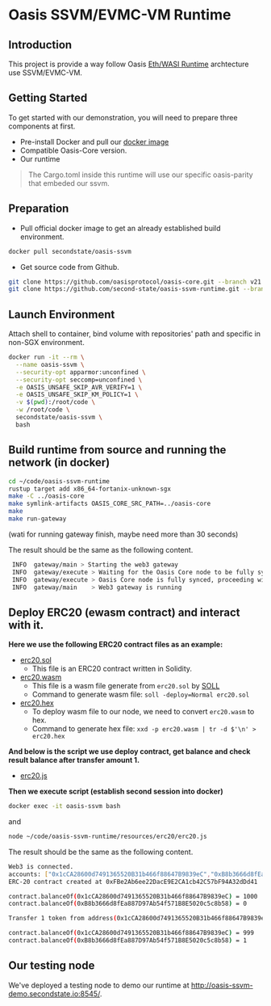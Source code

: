 # Oasis SSVM/EVMC-VM Runtime

## Introduction

This project is provide a way follow Oasis [Eth/WASI Runtime](https://github.com/oasislabs/oasis-ethwasi-runtime) archtecture use SSVM/EVMC-VM.

## Getting Started

To get started with our demonstration, you will need to prepare three components at first.

- Pre-install Docker and pull our [docker image](https://hub.docker.com/r/secondstate/oasis-ssvm)
- Compatible Oasis-Core version.
- Our runtime
> The Cargo.toml inside this runtime will use our specific oasis-parity that embeded our ssvm.

## Preparation

- Pull official docker image to get an already established build environment.

```bash
docker pull secondstate/oasis-ssvm
```

- Get source code from Github.

```bash
git clone https://github.com/oasisprotocol/oasis-core.git --branch v21.1.2
git clone https://github.com/second-state/oasis-ssvm-runtime.git --branch ssvm
```

## Launch Environment
Attach shell to container, bind volume with repositories' path and specific in non-SGX environment.

```bash
docker run -it --rm \
  --name oasis-ssvm \
  --security-opt apparmor:unconfined \
  --security-opt seccomp=unconfined \
  -e OASIS_UNSAFE_SKIP_AVR_VERIFY=1 \
  -e OASIS_UNSAFE_SKIP_KM_POLICY=1 \
  -v $(pwd):/root/code \
  -w /root/code \
  secondstate/oasis-ssvm \
  bash
```

## Build runtime from source and running the network (in docker)

```bash
cd ~/code/oasis-ssvm-runtime
rustup target add x86_64-fortanix-unknown-sgx
make -C ../oasis-core
make symlink-artifacts OASIS_CORE_SRC_PATH=../oasis-core
make
make run-gateway
```

(wati for running gateway finish, maybe need more than 30 seconds)

The result should be the same as the following content.

```bash
 INFO  gateway/main > Starting the web3 gateway
 INFO  gateway/execute > Waiting for the Oasis Core node to be fully synced
 INFO  gateway/execute > Oasis Core node is fully synced, proceeding with initialization
 INFO  gateway/main    > Web3 gateway is running
```

## Deploy ERC20 (ewasm contract) and interact with it.

**Here we use the following ERC20 contract files as an example:**

- [erc20.sol](./resources/erc20/erc20.sol)
    - This file is an ERC20 contract written in Solidity.
- [erc20.wasm](./resources/erc20/erc20.wasm)
    - This file is a wasm file generate from `erc20.sol` by [SOLL](https://github.com/second-state/soll)
    - Command to generate wasm file: `soll -deploy=Normal erc20.sol`
- [erc20.hex](./resources/erc20/erc20.hex)
    - To deploy wasm file to our node, we need to convert `erc20.wasm` to hex.
    - Command to generate hex file: `xxd -p erc20.wasm | tr -d $'\n' > erc20.hex`

**And below is the script we use deploy contract, get balance and check result balance after transfer amount 1.**

- [erc20.js](./resources/erc20/erc20.js)

**Then we execute script (establish second session into docker)**

```bash
docker exec -it oasis-ssvm bash
```

and

```bash
node ~/code/oasis-ssvm-runtime/resources/erc20/erc20.js
```

The result should be the same as the following content.

```bash
Web3 is connected.
accounts: ["0x1cCA28600d7491365520B31b466f88647B9839eC","0xB8b3666d8fEa887D97Ab54f571B8E5020c5c8b58"]
ERC-20 contract created at 0xFBe2Ab6ee22DacE9E2CA1cb42C57bF94A32dDd41

contract.balanceOf(0x1cCA28600d7491365520B31b466f88647B9839eC) = 1000
contract.balanceOf(0xB8b3666d8fEa887D97Ab54f571B8E5020c5c8b58) = 0

Transfer 1 token from address(0x1cCA28600d7491365520B31b466f88647B9839eC) to address(0xB8b3666d8fEa887D97Ab54f571B8E5020c5c8b58)

contract.balanceOf(0x1cCA28600d7491365520B31b466f88647B9839eC) = 999
contract.balanceOf(0xB8b3666d8fEa887D97Ab54f571B8E5020c5c8b58) = 1
```

## Our testing node

We've deployed a testing node to demo our runtime at http://oasis-ssvm-demo.secondstate.io:8545/.
